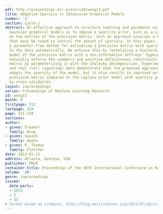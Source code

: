 ```yaml
---
pdf: http://proceedings.mlr.press/v28/wong13.pdf
title: Adaptive Sparsity in {G}aussian Graphical Models
number: '1'
section: cycle-1
abstract: An effective approach to structure learning and parameter estimation for
  Gaussian graphical models is to impose a sparsity prior, such as a Laplace prior,
  on the entries of the precision matrix. Such an approach involves a hyperparameter
  that must be tuned to control the amount of sparsity. In this paper, we introduce
  a parameter-free method for estimating a precision matrix with sparsity that adapts
  to the data automatically. We achieve this by formulating a hierarchical Bayesian
  model of the precision matrix with a non-informative Jeffreys’ hyperprior. We also
  naturally enforce the symmetry and positive-definiteness constraints on the precision
  matrix by parameterizing it with the Cholesky decomposition. Experiments on simulated
  and real (cell signaling) data demonstrate that the proposed approach not only automatically
  adapts the sparsity of the model, but it also results in improved estimates of the
  precision matrix compared to the Laplace prior model with sparsity parameter chosen
  by cross-validation.
layout: inproceedings
series: Proceedings of Machine Learning Research
id: wong13
month: 0
firstpage: 311
lastpage: 319
page: 311-319
sections: 
author:
- given: Eleanor
  family: Wong
- given: Suyash
  family: Awate
- given: P. Thomas
  family: Fletcher
date: 2013-02-13
address: Atlanta, Georgia, USA
publisher: PMLR
container-title: Proceedings of the 30th International Conference on Machine Learning
volume: '28'
genre: inproceedings
issued:
  date-parts:
  - 2013
  - 2
  - 13
# Format based on citeproc: http://blog.martinfenner.org/2013/07/30/citeproc-yaml-for-bibliographies/
---
```

